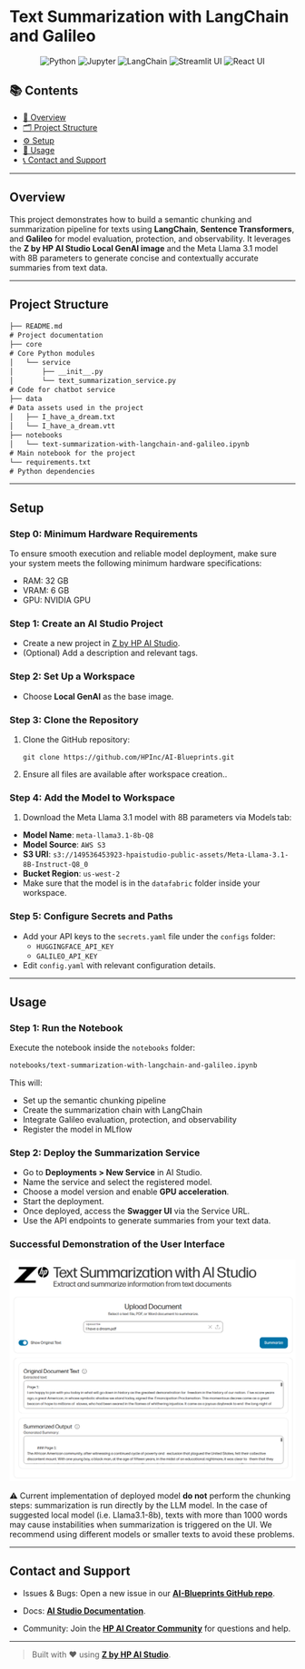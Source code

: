 # Text Summarization with LangChain and Galileo

<div align="center">

![Python](https://img.shields.io/badge/Python-3.11+-blue.svg?logo=python)
![Jupyter](https://img.shields.io/badge/Jupyter-supported-orange.svg?logo=jupyter)
![LangChain](https://img.shields.io/badge/LangChain-used-lightgreen.svg?logo=langchain)
![Streamlit UI](https://img.shields.io/badge/User%20Interface-Streamlit-ff4b4b.svg?logo=streamlit)
![React UI](https://img.shields.io/badge/User%20Interface-React-61DAFB.svg?logo=react)

</div>

## 📚 Contents

- [🧠 Overview](#overview)
- [🗂 Project Structure](#project-structure)
- [⚙️ Setup](#setup)
- [🚀 Usage](#usage)
- [📞 Contact and Support](#contact-and-support)

---

## Overview

This project demonstrates how to build a semantic chunking and summarization pipeline for texts using **LangChain**, **Sentence Transformers**, and **Galileo** for model evaluation, protection, and observability. It leverages the **Z by HP AI Studio Local GenAI image** and the Meta Llama 3.1 model with 8B parameters to generate concise and contextually accurate summaries from text data.

---

## Project Structure

```
├── README.md                                                               # Project documentation
├── core                                                                    # Core Python modules
│   └── service
│       ├── __init__.py
│       └── text_summarization_service.py                                   # Code for chatbot service
├── data                                                                    # Data assets used in the project
│   ├── I_have_a_dream.txt
│   └── I_have_a_dream.vtt
├── notebooks
│   └── text-summarization-with-langchain-and-galileo.ipynb           # Main notebook for the project
└── requirements.txt                                                        # Python dependencies
```

---

## Setup

### Step 0: Minimum Hardware Requirements

To ensure smooth execution and reliable model deployment, make sure your system meets the following minimum hardware specifications:

- RAM: 32 GB
- VRAM: 6 GB
- GPU: NVIDIA GPU

### Step 1: Create an AI Studio Project

- Create a new project in [Z by HP AI Studio](https://zdocs.datascience.hp.com/docs/aistudio/overview).
- (Optional) Add a description and relevant tags.

### Step 2: Set Up a Workspace

- Choose **Local GenAI** as the base image.

### Step 3: Clone the Repository

1. Clone the GitHub repository:

   ```
   git clone https://github.com/HPInc/AI-Blueprints.git
   ```

2. Ensure all files are available after workspace creation..

### Step 4: Add the Model to Workspace

1. Download the Meta Llama 3.1 model with 8B parameters via Models tab:

- **Model Name**: `meta-llama3.1-8b-Q8`
- **Model Source**: `AWS S3`
- **S3 URI**: `s3://149536453923-hpaistudio-public-assets/Meta-Llama-3.1-8B-Instruct-Q8_0`
- **Bucket Region**: `us-west-2`
- Make sure that the model is in the `datafabric` folder inside your workspace.

### Step 5: Configure Secrets and Paths

- Add your API keys to the `secrets.yaml` file under the `configs` folder:
  - `HUGGINGFACE_API_KEY`
  - `GALILEO_API_KEY`
- Edit `config.yaml` with relevant configuration details.

---

## Usage

### Step 1: Run the Notebook

Execute the notebook inside the `notebooks` folder:

```bash
notebooks/text-summarization-with-langchain-and-galileo.ipynb
```

This will:

- Set up the semantic chunking pipeline
- Create the summarization chain with LangChain
- Integrate Galileo evaluation, protection, and observability
- Register the model in MLflow

### Step 2: Deploy the Summarization Service

- Go to **Deployments > New Service** in AI Studio.
- Name the service and select the registered model.
- Choose a model version and enable **GPU acceleration**.
- Start the deployment.
- Once deployed, access the **Swagger UI** via the Service URL.
- Use the API endpoints to generate summaries from your text data.

### Successful Demonstration of the User Interface

![text Summarization Demo UI](docs/ui_summarization.png)

:warning: Current implementation of deployed model **do not** perform the chunking steps: summarization is run directly by the LLM model. In the case of suggested local model (i.e. Llama3.1-8b), texts with more than 1000 words may cause instabilities when summarization is triggered on the UI. We recommend using different models or smaller texts to avoid these problems.

---

## Contact and Support

- Issues & Bugs: Open a new issue in our [**AI-Blueprints GitHub repo**](https://github.com/HPInc/AI-Blueprints).

- Docs: [**AI Studio Documentation**](https://zdocs.datascience.hp.com/docs/aistudio/overview).

- Community: Join the [**HP AI Creator Community**](https://community.datascience.hp.com/) for questions and help.

---

> Built with ❤️ using [**Z by HP AI Studio**](https://www.hp.com/us-en/workstations/ai-studio.html).

